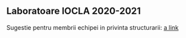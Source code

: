 ## Laboratoare IOCLA 2020-2021
Sugestie pentru membrii echipei in privinta structurarii:
[a link](https://github.com/albisorua/iocla-public/tree/master/laborator)
